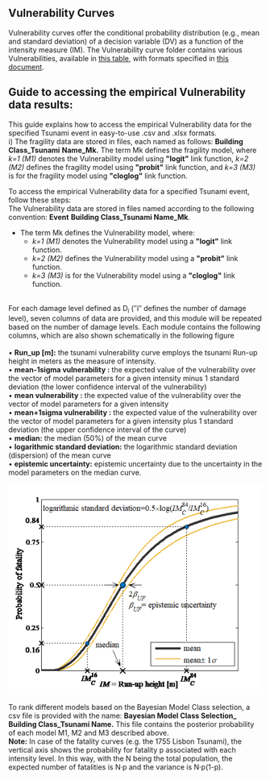 ## Vulnerability Curves
Vulnerability curves offer the conditional probability distribution (e.g., mean and standard deviation) of a decision variable (DV) as a function of the intensity measure (IM). The Vulnerability curve folder contains various Vulnerabilities, available in [this table](https://github.com/eurotsunamirisk/etris_data_and_data_products/blob/main/etris_data_products/Vulnerability_curves_table.csv), with formats specified in [this document](https://github.com/eurotsunamirisk/etris_data_and_data_products/blob/main/etris_data_products/Fragility_Curves/ReadMe%20file%20for%20Vulnerability%20data.pdf).

## Guide to accessing the empirical Vulnerability data results:
This guide explains how to access the empirical Vulnerability data for the specified Tsunami event in easy-to-use .csv and .xlsx formats. <br> i) The fragility data are stored in files, each named as follows: **Building Class_Tsunami** **Name_Mk.** The term Mk defines the fragility model, where *k=1* *(M1)* denotes the Vulnerability model using **"logit"** link function, *k=2* *(M2)* defines the fragility model using **"probit"** link function, and *k=3* *(M3)* is for the fragility model using **"cloglog"** link function. 

To access the empirical Vulnerability data for a specified Tsunami event, follow these steps:<br> 
The Vulnerability data are stored in files named according to the following convention: **Event** **Building Class_Tsunami Name_Mk**. 
   - The term Mk defines the Vulnerability model, where:
     - *k=1 (M1)* denotes the Vulnerability model using a **"logit"** link function.
     - *k=2 (M2)* defines the Vulnerability model using a **"probit"** link function.
     - *k=3 (M3)* is for the Vulnerability model using a **"cloglog"** link function.

<br> For each damage level defined as D<sub>i</sub> (″i″ defines the number of damage level), seven columns of data are provided, and this module will be repeated based on the number of damage levels. Each module contains the following columns, which are also shown schematically in the following figure 
<br>
<br> •	**Run_up [m]:** the tsunami vulnerability curve employs the tsunami Run-up height in meters as the measure of intensity.
<br> •	**mean-1sigma  vulnerability :** the expected value of the vulnerability over the vector of model parameters for a given intensity minus 1 standard deviation (the lower confidence interval of the vulnerability)
<br> •	**mean  vulnerability :** the expected value of the vulnerability over the vector of model parameters for a given intensity 
<br> •	**mean+1sigma  vulnerability :** the expected value of the vulnerability over the vector of model parameters for a given intensity plus 1 standard deviation (the upper confidence interval of the curve)
<br> •	**median:** the median (50%) of the mean curve
<br> •	**logarithmic standard deviation:** the logarithmic standard deviation (dispersion) of the mean curve
<br> •	**epistemic uncertainty:** epistemic uncertainty due to the uncertainty in the model parameters on the median curve.
<p align="center">
  <img src="https://github.com/soltanisgeo/readme/blob/main/Vulnerabilitygit.png" />
</p>

To rank different models based on the Bayesian Model Class selection, a csv file is provided with the name: **Bayesian Model Class Selection_ Building Class_Tsunami Name.** This file contains the posterior probability of each model M1, M2 and M3 described above.
<br>**Note:** In case of the fatality curves (e.g. the 1755 Lisbon Tsunami), the vertical axis shows the probability for fatality p associated with each intensity level. In this way, with the N being the total population, the expected number of fatalities is N·p and the variance is N·p(1-p).

